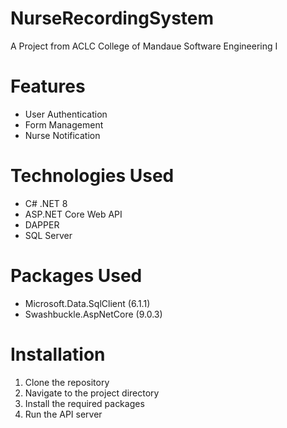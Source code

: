 # NurseRecordingSystem
A Project from ACLC College of Mandaue
Software Engineering I

# Features
- User Authentication
- Form Management
- Nurse Notification


# Technologies Used
- C# .NET 8
- ASP.NET Core Web API
- DAPPER
- SQL Server

# Packages Used
- Microsoft.Data.SqlClient (6.1.1)
- Swashbuckle.AspNetCore (9.0.3)

# Installation
1. Clone the repository
2. Navigate to the project directory
3. Install the required packages
4. Run the API server